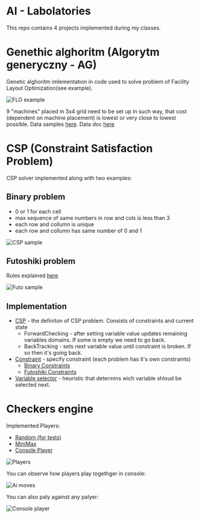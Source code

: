 # AI - Labolatories
This repo contains 4 projects implemented during my classes.

# Genethic alghoritm (Algorytm generyczny - AG)

Genetic alghoritm imlementation in code used to solve problem of Facility Layout Optimization(see example).

![FLO example](./doc/img/AG_FLO.PNG)

9 "machines" placed in 3x4 grid need to be set up in such way, that cost (dependent on machine placement) is lowest or very close to lowest possible. Data samples [here](./Temat1_AG/dane/). Data doc [here](./Temat1_AG/dane/README.pdf)

# CSP (Constraint Satisfaction Problem)

CSP solver implemented along with two examples:

## Binary problem

* 0 or 1 for each cell
* max sequence of same numbers in row and cols is less than 3
* each row and collumn is unique
* each row and collumn has same number of 0 and 1

![CSP sample](./doc/img/CSP_Bin.PNG)

## Futoshiki problem

Rules explained [here](https://en.wikipedia.org/wiki/Futoshiki)

![Futo sample](./doc/img/CSP_Futo.PNG)

## Implementation

* [CSP](./Temat2_CSP/CSP/CSPBase/CSP.cs) - the definiton of CSP problem. Consists of constraints and current state
  * ForwardChecking - after setting variable value updates remaining variables domains. If some is empty we need to go back. 
  * BackTracking - sets next variable value until constraint is broken. If so then it's going back.
* [Constraint](./Temat2_CSP/CSP/CSPBase/Constraint.cs) - specify constraint (each problem has it's own constraints)
  * [Binary Constraints](./Temat2_CSP/CSP/Binary/Constraints/) 
  * [Futoshiki Constraints](./Temat2_CSP/CSP/Futoshiki/Constraints/)
* [Variable selector](./Temat2_CSP/CSP/CSPBase/VariableSelection/IVariableSelectionStrategy.cs) - heuristic that determins wich variable shloud be selected next.

# Checkers engine

Implemented Players:
* [Random (for tests)](./Temat3_MiniMax/ChekersGame/ChekersGame/Chekers/Players/RandomPlayer.cs)
* [MiniMax](./Temat3_MiniMax/ChekersGame/ChekersGame/Chekers/AI/MiniMaxPlayer.cs)
* [Console Player](./Temat3_MiniMax/ChekersGame/ChekersGame/Chekers/Players/ConsolePlayer.cs)

![Players](./doc/img/C_Players.PNG)

You can observe how players play togethger in console:

![Ai moves](./doc/img/C_gameSample.PNG)

You can also paly against any palyer:

![Console player](./doc/img/C_ConsoleGameSample.PNG)